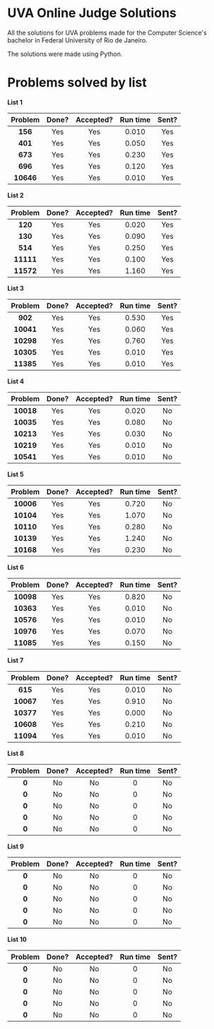 # UVA Online Judge Solutions

All the solutions for UVA problems made for the Computer Science's bachelor in Federal University of Rio de Janeiro.

The solutions were made using Python.

# Problems solved by list

**List 1**

|  Problem  | Done? | Accepted? | Run time | Sent? |
| :-------: | :---: | :-------: | :------: | :---: |
|  **156**  |  Yes  |    Yes    |  0.010   |  Yes  |
|  **401**  |  Yes  |    Yes    |  0.050   |  Yes  |
|  **673**  |  Yes  |    Yes    |  0.230   |  Yes  |
|  **696**  |  Yes  |    Yes    |  0.120   |  Yes  |
| **10646** |  Yes  |    Yes    |  0.010   |  Yes  |

**List 2**

|  Problem  | Done? | Accepted? | Run time | Sent? |
| :-------: | :---: | :-------: | :------: | :---: |
|  **120**  |  Yes  |    Yes    |  0.020   |  Yes  |
|  **130**  |  Yes  |    Yes    |  0.090   |  Yes  |
|  **514**  |  Yes  |    Yes    |  0.250   |  Yes  |
| **11111** |  Yes  |    Yes    |  0.100   |  Yes  |
| **11572** |  Yes  |    Yes    |  1.160   |  Yes  |

**List 3**

|  Problem  | Done? | Accepted? | Run time | Sent? |
| :-------: | :---: | :-------: | :------: | :---: |
|  **902**  |  Yes  |    Yes    |  0.530   |  Yes  |
| **10041** |  Yes  |    Yes    |  0.060   |  Yes  |
| **10298** |  Yes  |    Yes    |  0.760   |  Yes  |
| **10305** |  Yes  |    Yes    |  0.010   |  Yes  |
| **11385** |  Yes  |    Yes    |  0.010   |  Yes  |

**List 4**

|  Problem  | Done? | Accepted? | Run time | Sent? |
| :-------: | :---: | :-------: | :------: | :---: |
| **10018** |  Yes  |    Yes    |  0.020   |  No   |
| **10035** |  Yes  |    Yes    |  0.080   |  No   |
| **10213** |  Yes  |    Yes    |  0.030   |  No   |
| **10219** |  Yes  |    Yes    |  0.010   |  No   |
| **10541** |  Yes  |    Yes    |  0.010   |  No   |

**List 5**

|  Problem  | Done? | Accepted? | Run time | Sent? |
| :-------: | :---: | :-------: | :------: | :---: |
| **10006** |  Yes  |    Yes    |  0.720   |  No   |
| **10104** |  Yes  |    Yes    |  1.070   |  No   |
| **10110** |  Yes  |    Yes    |  0.280   |  No   |
| **10139** |  Yes  |    Yes    |  1.240   |  No   |
| **10168** |  Yes  |    Yes    |  0.230   |  No   |

**List 6**

|  Problem  | Done? | Accepted? | Run time | Sent? |
| :-------: | :---: | :-------: | :------: | :---: |
| **10098** |  Yes  |    Yes    |  0.820   |  No   |
| **10363** |  Yes  |    Yes    |  0.010   |  No   |
| **10576** |  Yes  |    Yes    |  0.010   |  No   |
| **10976** |  Yes  |    Yes    |  0.070   |  No   |
| **11085** |  Yes  |    Yes    |  0.150   |  No   |

**List 7**

|  Problem  | Done? | Accepted? | Run time | Sent? |
| :-------: | :---: | :-------: | :------: | :---: |
|  **615**  |  Yes  |    Yes    |  0.010   |  No   |
| **10067** |  Yes  |    Yes    |  0.910   |  No   |
| **10377** |  Yes  |    Yes    |  0.000   |  No   |
| **10608** |  Yes  |    Yes    |  0.210   |  No   |
| **11094** |  Yes  |    Yes    |  0.010   |  No   |

**List 8**

| Problem | Done? | Accepted? | Run time | Sent? |
| :-----: | :---: | :-------: | :------: | :---: |
|  **0**  |  No   |    No     |    0     |  No   |
|  **0**  |  No   |    No     |    0     |  No   |
|  **0**  |  No   |    No     |    0     |  No   |
|  **0**  |  No   |    No     |    0     |  No   |
|  **0**  |  No   |    No     |    0     |  No   |

**List 9**

| Problem | Done? | Accepted? | Run time | Sent? |
| :-----: | :---: | :-------: | :------: | :---: |
|  **0**  |  No   |    No     |    0     |  No   |
|  **0**  |  No   |    No     |    0     |  No   |
|  **0**  |  No   |    No     |    0     |  No   |
|  **0**  |  No   |    No     |    0     |  No   |
|  **0**  |  No   |    No     |    0     |  No   |

**List 10**

| Problem | Done? | Accepted? | Run time | Sent? |
| :-----: | :---: | :-------: | :------: | :---: |
|  **0**  |  No   |    No     |    0     |  No   |
|  **0**  |  No   |    No     |    0     |  No   |
|  **0**  |  No   |    No     |    0     |  No   |
|  **0**  |  No   |    No     |    0     |  No   |
|  **0**  |  No   |    No     |    0     |  No   |